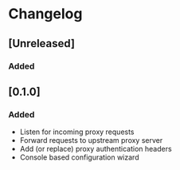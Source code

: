 # Changelog

## [Unreleased]
### Added

## [0.1.0]
### Added
- Listen for incoming proxy requests
- Forward requests to upstream proxy server
- Add (or replace) proxy authentication headers
- Console based configuration wizard

